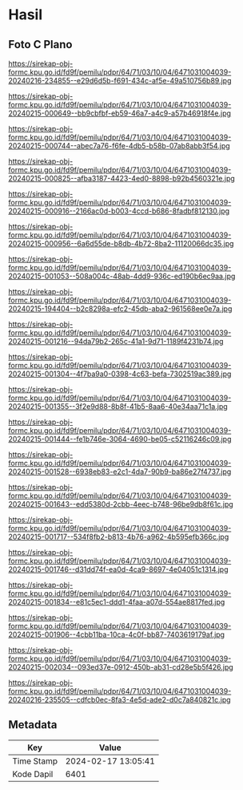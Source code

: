 # Hasil

## Foto C Plano

https://sirekap-obj-formc.kpu.go.id/fd9f/pemilu/pdpr/64/71/03/10/04/6471031004039-20240216-234855--e29d6d5b-f691-434c-af5e-49a510756b89.jpg

https://sirekap-obj-formc.kpu.go.id/fd9f/pemilu/pdpr/64/71/03/10/04/6471031004039-20240215-000649--bb9cbfbf-eb59-46a7-a4c9-a57b46918f4e.jpg

https://sirekap-obj-formc.kpu.go.id/fd9f/pemilu/pdpr/64/71/03/10/04/6471031004039-20240215-000744--abec7a76-f6fe-4db5-b58b-07ab8abb3f54.jpg

https://sirekap-obj-formc.kpu.go.id/fd9f/pemilu/pdpr/64/71/03/10/04/6471031004039-20240215-000825--afba3187-4423-4ed0-8898-b92b4560321e.jpg

https://sirekap-obj-formc.kpu.go.id/fd9f/pemilu/pdpr/64/71/03/10/04/6471031004039-20240215-000916--2166ac0d-b003-4ccd-b686-8fadbf812130.jpg

https://sirekap-obj-formc.kpu.go.id/fd9f/pemilu/pdpr/64/71/03/10/04/6471031004039-20240215-000956--6a6d55de-b8db-4b72-8ba2-11120066dc35.jpg

https://sirekap-obj-formc.kpu.go.id/fd9f/pemilu/pdpr/64/71/03/10/04/6471031004039-20240215-001053--508a004c-48ab-4dd9-936c-ed190b6ec9aa.jpg

https://sirekap-obj-formc.kpu.go.id/fd9f/pemilu/pdpr/64/71/03/10/04/6471031004039-20240215-194404--b2c8298a-efc2-45db-aba2-961568ee0e7a.jpg

https://sirekap-obj-formc.kpu.go.id/fd9f/pemilu/pdpr/64/71/03/10/04/6471031004039-20240215-001216--94da79b2-265c-41a1-9d71-1189f4231b74.jpg

https://sirekap-obj-formc.kpu.go.id/fd9f/pemilu/pdpr/64/71/03/10/04/6471031004039-20240215-001304--4f7ba9a0-0398-4c63-befa-7302519ac389.jpg

https://sirekap-obj-formc.kpu.go.id/fd9f/pemilu/pdpr/64/71/03/10/04/6471031004039-20240215-001355--3f2e9d88-8b8f-41b5-8aa6-40e34aa71c1a.jpg

https://sirekap-obj-formc.kpu.go.id/fd9f/pemilu/pdpr/64/71/03/10/04/6471031004039-20240215-001444--fe1b746e-3064-4690-be05-c52116246c09.jpg

https://sirekap-obj-formc.kpu.go.id/fd9f/pemilu/pdpr/64/71/03/10/04/6471031004039-20240215-001528--6938eb83-e2c1-4da7-90b9-ba86e27f4737.jpg

https://sirekap-obj-formc.kpu.go.id/fd9f/pemilu/pdpr/64/71/03/10/04/6471031004039-20240215-001643--edd5380d-2cbb-4eec-b748-96be9db8f61c.jpg

https://sirekap-obj-formc.kpu.go.id/fd9f/pemilu/pdpr/64/71/03/10/04/6471031004039-20240215-001717--534f8fb2-b813-4b76-a962-4b595efb366c.jpg

https://sirekap-obj-formc.kpu.go.id/fd9f/pemilu/pdpr/64/71/03/10/04/6471031004039-20240215-001746--d31dd74f-ea0d-4ca9-8697-4e04051c1314.jpg

https://sirekap-obj-formc.kpu.go.id/fd9f/pemilu/pdpr/64/71/03/10/04/6471031004039-20240215-001834--e81c5ec1-ddd1-4faa-a07d-554ae8817fed.jpg

https://sirekap-obj-formc.kpu.go.id/fd9f/pemilu/pdpr/64/71/03/10/04/6471031004039-20240215-001906--4cbb11ba-10ca-4c0f-bb87-7403619179af.jpg

https://sirekap-obj-formc.kpu.go.id/fd9f/pemilu/pdpr/64/71/03/10/04/6471031004039-20240215-002034--093ed37e-0912-450b-ab31-cd28e5b5f426.jpg

https://sirekap-obj-formc.kpu.go.id/fd9f/pemilu/pdpr/64/71/03/10/04/6471031004039-20240216-235505--cdfcb0ec-8fa3-4e5d-ade2-d0c7a840821c.jpg


## Metadata

| Key        | Value               |
| ---------- | ------------------- |
| Time Stamp | 2024-02-17 13:05:41 |
| Kode Dapil | 6401                |



